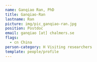 ```yaml
---
name: Ganqiao Ran, PhD
title: Ganqiao-Ran
lastname: Ran
picture: img/pic_ganqiao-ran.jpg
position: Postdoc
email: ganqiao [at] chalmers.se
flags:
  - cn China
person-category: H Visiting researchers
template: people/profile
---
```

